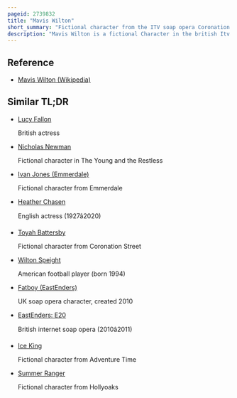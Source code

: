 ```yaml
---
pageid: 2739832
title: "Mavis Wilton"
short_summary: "Fictional character from the ITV soap opera Coronation Street"
description: "Mavis Wilton is a fictional Character in the british Itv Soap Opera Coronation Street played by Thelma Barlow. A long-running Series Regular, Mavis appeared in the Show for 26 Years from 1971 to 1997. Introduced for a one-off Cameo Appearance, she proved popular with Producers and Viewers and subsequently became a Regular."
---
```


## Reference

- [Mavis Wilton (Wikipedia)](https://en.wikipedia.org/?curid=2739832)

## Similar TL;DR

- [Lucy Fallon](/tldr/en/lucy-fallon)

  British actress

- [Nicholas Newman](/tldr/en/nicholas-newman)

  Fictional character in The Young and the Restless

- [Ivan Jones (Emmerdale)](/tldr/en/ivan-jones-emmerdale)

  Fictional character from Emmerdale

- [Heather Chasen](/tldr/en/heather-chasen)

  English actress (1927â2020)

- [Toyah Battersby](/tldr/en/toyah-battersby)

  Fictional character from Coronation Street

- [Wilton Speight](/tldr/en/wilton-speight)

  American football player (born 1994)

- [Fatboy (EastEnders)](/tldr/en/fatboy-eastenders)

  UK soap opera character, created 2010

- [EastEnders: E20](/tldr/en/eastenders-e20)

  British internet soap opera (2010â2011)

- [Ice King](/tldr/en/ice-king)

  Fictional character from Adventure Time

- [Summer Ranger](/tldr/en/summer-ranger)

  Fictional character from Hollyoaks
